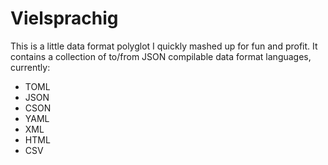 # Vielsprachig

This is a little data format polyglot I quickly mashed up for fun and profit. It contains a collection of to/from JSON compilable data format languages, currently:

* TOML
* JSON
* CSON
* YAML
* XML
* HTML
* CSV

